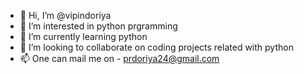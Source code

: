 - 👋 Hi, I’m @vipindoriya
- 👀 I’m interested in python prgramming
- 🌱 I’m currently learning python
- 💞️ I’m looking to collaborate on coding projects related with python
- 📫 One can mail me on - prdoriya24@gmail.com 

<!---
vipindoriya/vipindoriya is a ✨ special ✨ repository because its `README.md` (this file) appears on your GitHub profile.
You can click the Preview link to take a look at your changes.
--->
